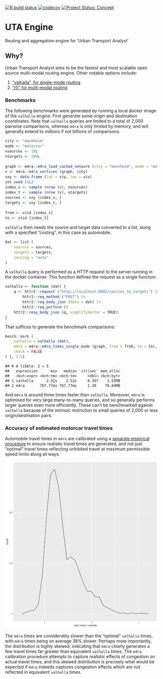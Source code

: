 [![R build
status](https://github.com/UrbanAnalyst/uta-engine/workflows/R-CMD-check/badge.svg)](https://github.com/UrbanAnalyst/uta-engine/actions?query=workflow%3AR-CMD-check)
[![codecov](https://codecov.io/gh/UrbanAnalyst/uta-engine/branch/main/graph/badge.svg)](https://app.codecov.io/gh/UrbanAnalyst/uta-engine)
[![Project Status:
Concept](https://www.repostatus.org/badges/latest/concept.svg)](https://www.repostatus.org/#concept)

# UTA Engine

Routing and aggregation engine for ‘Urban Transport Analyst’

## Why?

Urban Transport Analyst aims to be the fastest and most scalable open
source multi-modal routing engine. Other notable options include:

1.  [“valhalla”, for single-mode
    routing](https://github.com/valhalla/valhalla)
2.  [“r5” for multi-modal routing](https://github.com/conveyal/r5)

### Benchmarks

The following benchmarks were generated by running a local docker image
of the `valhalla` engine. First generate some origin and destination
coordinates. Note that `valhalla` queries are limited to a total of
2,000 pairwise comparisons, whereas `m4ra` is only limited by memory,
and will generally extend to millions if not billions of comparisons.

``` r
city <- "mannheim"
mode <- "motorcar"
nsources <- 10L
ntargets <- 200L

graph <- m4ra::m4ra_load_cached_network (city = "mannheim", mode = "motorcar", contracted = TRUE)
v <- m4ra::m4ra_vertices (graph, city)
vxy <- data.frame (lat = v$y, lon = v$x)
set.seed (1L)
index_s <- sample (nrow (v), nsources)
index_t <- sample (nrow (v), ntargets)
sources <- vxy [index_s, ]
targets <- vxy [index_t, ]

from <- v$id [index_s]
to <- v$id [index_t]
```

`valhalla` then needs the source and target data converted to a list,
along with a specified “costing”, in this case as automobile.

``` r
dat <- list (
    sources = sources,
    targets = targets,
    costing = "auto"
)
```

A `valhalla` query is performed as a HTTP request to the server running
in the docker container. This function defines the request as a single
function:

``` r
valhalla <- function (dat) {
    q <- httr2::request ("http://localhost:8002/sources_to_targets") |>
        httr2::req_method ("POST") |>
        httr2::req_body_json (data = dat) |>
        httr2::req_perform ()
    httr2::resp_body_json (q, simplifyVector = TRUE)
}
```

That suffices to generate the benchmark comparisons:

``` r
bench::mark (
    valhalla = valhalla (dat),
    m4ra = m4ra::m4ra_times_single_mode (graph, from = from, to = to),
    check = FALSE
) [, 1:5]
```

    ## # A tibble: 2 × 5
    ##   expression      min   median `itr/sec` mem_alloc
    ##   <bch:expr> <bch:tm> <bch:tm>     <dbl> <bch:byt>
    ## 1 valhalla      2.52s    2.52s     0.397    3.55MB
    ## 2 m4ra       767.77ms 767.77ms     1.30    70.84MB

And `m4ra` is around three times faster than `valhalla`. Moreover,
`m4ra` is optimised for very large many-to-many queries, and so
generally performs larger queries even more efficiently. These can’t be
benchmarked against `valhalla` because of the intrinsic restriction to
small queries of 2,000 or less origin/destination pairs.

### Accuracy of estimated motorcar travel times

Automobile travel times in `m4ra` are calibrated using a [separate
empirical procedure](https://github.com/UrbanAnalyst/ttcalib) to ensure
realistic travel times are generated, and not just “optimal” travel
times reflecting unhibited travel at maximum permissible speed limits
along all ways.

![](man/figures/m4ra-valhalla-time-ratio.png)

The `m4ra` times are considerably slower than the “optimal” `valhalla`
times, with `m4ra` times being on average 38% slower. Perhaps more
importantly, the distribution is highly skewed, indicating that `m4ra`
clearly generates a few travel times far greater than equivalent
`valhalla` times. The `m4ra` calibration procedure attempts to capture
realistic effects of congestion on actual travel times, and this skewed
distribution is precisely what would be expected if `m4ra` indeeds
captures congestion effects which are not reflected in equivalent
`valhalla` times.
